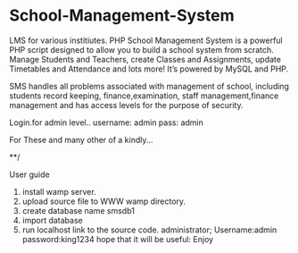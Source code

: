 # School-Management-System
LMS for various institiutes.
PHP School Management System is a powerful PHP script designed to allow you to build a school system from scratch. Manage Students and Teachers, create Classes and Assignments, update Timetables and Attendance and lots more! It’s powered by MySQL and PHP.

SMS handles all problems associated with management of school, including students record keeping, finance,examination, staff management,finance management and has access levels for the purpose of security.

Login.for admin level.. username: admin pass: admin

For These and many other of a kindly...

**/

User guide
1) install wamp server.
2) upload source file to WWW wamp directory.
3) create database name smsdb1
4) import database
5) run localhost link to the source code.
administrator; Username:admin password:king1234 hope that it will be useful: Enjoy
